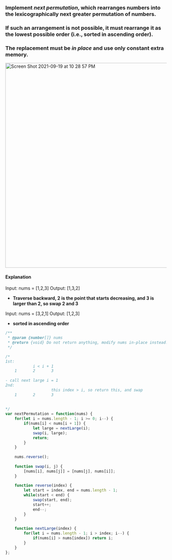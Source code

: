 ###  Implement *next permutation*, which rearranges numbers into the lexicographically next greater permutation of numbers.
### If such an arrangement is not possible, it must rearrange it as the lowest possible order (i.e., sorted in ascending order).

### The replacement must be *in place* and use only constant extra memory.

<img width="638" alt="Screen Shot 2021-09-19 at 10 28 57 PM" src="https://user-images.githubusercontent.com/37787994/133960231-3743443d-2819-473a-a98e-3395670da283.png">

#### Explanation 
Input: nums = [1,2,3]
Output: [1,3,2]

- **Traverse backward, 2 is the point that starts decreasing, and 3 is larger than 2, so swap 2 and 3**

Input: nums = [3,2,1]
Output: [1,2,3]
 - **sorted in ascending order**

```Javascript
/**
 * @param {number[]} nums
 * @return {void} Do not return anything, modify nums in-place instead.
 */

/*
1st:
            i < i + 1
    1       2       3
    
- call next large i = 1
2nd:
                    this index > i, so return this, and swap
    1       2       3
    
    
*/
var nextPermutation = function(nums) {
    for(let i = nums.length - 1; i >= 0; i--) {
        if(nums[i] < nums[i + 1]) {
            let large = nextLarge(i);
            swap(i, large);
            return;
        }
    }
    
    nums.reverse();
    
    function swap(i, j) {
        [nums[i], nums[j]] = [nums[j], nums[i]];
    }
    
    function reverse(index) {
        let start = index, end = nums.length - 1;
        while(start < end) {
            swap(start, end);
            start++;
            end--;
        }
    }
    
    function nextLarge(index) {
        for(let i = nums.length - 1; i > index; i--) {
            if(nums[i] > nums[index]) return i;
        }
    }
};
```
